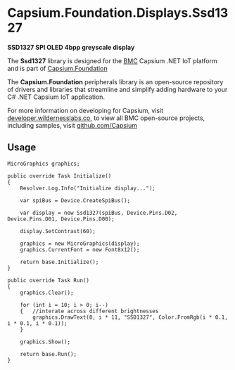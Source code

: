 # Capsium.Foundation.Displays.Ssd1327

**SSD1327 SPI OLED 4bpp greyscale display**

The **Ssd1327** library is designed for the [BMC](www.wildernesslabs.co) Capsium .NET IoT platform and is part of [Capsium.Foundation](https://developer.wildernesslabs.co/Capsium/Capsium.Foundation/)

The **Capsium.Foundation** peripherals library is an open-source repository of drivers and libraries that streamline and simplify adding hardware to your C# .NET Capsium IoT application.

For more information on developing for Capsium, visit [developer.wildernesslabs.co](http://developer.wildernesslabs.co/), to view all BMC open-source projects, including samples, visit [github.com/Capsium](https://github.com/Capsium/)

## Usage

```
MicroGraphics graphics;

public override Task Initialize()
{
    Resolver.Log.Info("Initialize display...");

    var spiBus = Device.CreateSpiBus();

    var display = new Ssd1327(spiBus, Device.Pins.D02, Device.Pins.D01, Device.Pins.D00);

    display.SetContrast(60);

    graphics = new MicroGraphics(display);
    graphics.CurrentFont = new Font8x12();

    return base.Initialize();
}

public override Task Run()
{
    graphics.Clear();

    for (int i = 10; i > 0; i--)
    {   //interate across different brightnesses
        graphics.DrawText(0, i * 11, "SSD1327", Color.FromRgb(i * 0.1, i * 0.1, i * 0.1));
    }

    graphics.Show();

    return base.Run();
}

```
